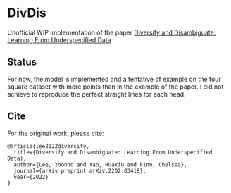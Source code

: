 # DivDis

Unofficial WIP implementation of the paper [Diversify and Disambiguate: Learning From Underspecified Data](https://arxiv.org/pdf/2202.03418.pdf)

## Status

For now, the model is implemented and a tentative of example on the four square dataset with more points than
in the example of the paper. I did not achieve to reproduce the perfect straight lines for each head.

## Cite

For the original work, please cite:

```
@article{lee2022diversify,
  title={Diversify and Disambiguate: Learning From Underspecified Data},
  author={Lee, Yoonho and Yao, Huaxiu and Finn, Chelsea},
  journal={arXiv preprint arXiv:2202.03418},
  year={2022}
}
```